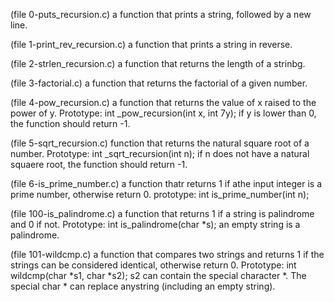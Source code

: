 (file 0-puts_recursion.c) a function that prints a string, followed by a new line.

(file 1-print_rev_recursion.c) a function that prints a string in reverse.

(file 2-strlen_recursion.c) a function that returns the length of a strinbg.

(file 3-factorial.c) a function that returns the factorial of a given number.

(file 4-pow_recursion.c) a function that returns the value of x raised to the power of y. Prototype: int _pow_recursion(int x, int 7y); if y is lower than 0, the function should return -1.

(file 5-sqrt_recursion.c) function that returns the natural square root of a number. Prototype: int _sqrt_recursion(int n); if n does not have a natural squaere root, the function should return -1.

(file 6-is_prime_number.c) a function thatr returns 1 if athe input integer is a prime number, otherwise return 0. prototype: int is_prime_number(int n);

(file 100-is_palindrome.c) a function that returns 1 if a string is palindrome and 0 if not. Prototype: int is_palindrome(char *s); an empty string is a palindrome.

(file 101-wildcmp.c) a function that compares two strings and returns 1 if the strings can be considered identical, otherwise return 0. Prototype: int wildcmp(char *s1, char *s2); s2 can contain the special character *. The special char * can replace anystring (including an empty string).

